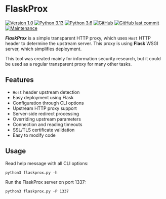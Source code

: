 FlaskProx
=========
[![Version 1.0](https://img.shields.io/badge/version-1.0-green.svg?logo=github)](https://github.com/vladko312/flaskprox)
[![Python 3.13](https://img.shields.io/badge/python-3.13-blue.svg?logo=python)](https://www.python.org/downloads/release/python-3130/)
[![Python 3.6](https://img.shields.io/badge/python-3.6+-yellow.svg?logo=python)](https://www.python.org/downloads/release/python-360/)
[![GitHub](https://img.shields.io/github/license/vladko312/flaskprox?color=green&logo=gnu)](https://www.gnu.org/licenses/gpl-3.0.txt)
[![GitHub last commit](https://img.shields.io/github/last-commit/vladko312/flaskprox?color=green&logo=github)](https://github.com/vladko312/flaskprox/commits/)
[![Maintenance](https://img.shields.io/maintenance/yes/2025?logo=github)](https://github.com/vladko312/flaskprox)

**_FlaskProx_** is a simple transparent HTTP proxy, which uses `Host` HTTP header to determine the upstream server. This proxy is using **Flask** WSGI server, which simplifies deployment.

This tool was created mainly for information security research, but it could be used as a regular transparent proxy for many other tasks.

Features
--------
- `Host` header upstream detection
- Easy deployment using Flask
- Configuration through CLI options
- Upstream HTTP proxy support
- Server-side redirect processing
- Overriding upstream parameters
- Connection and reading timeouts
- SSL/TLS certificate validation
- Easy to modify code

Usage
-----
Read help message with all CLI options:
```shell
python3 flaskprox.py -h
```
Run the FlaskProx server on port 1337:
```shell
python3 flaskprox.py -P 1337
```
